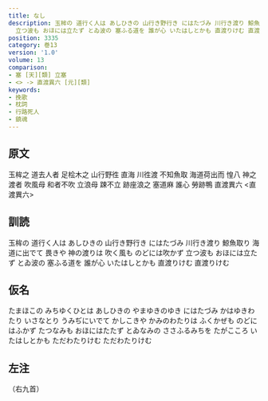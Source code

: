 ```yaml
---
title: なし
description: 玉桙の 道行く人は あしひきの 山行き野行き にはたづみ 川行き渡り 鯨魚取り 海道に出でて 畏きや 神の渡りは 吹く風も のどには吹かず
  立つ波も おほには立たず とゐ波の 塞ふる道を 誰が心 いたはしとかも 直渡りけむ 直渡りけむ
position: 3335
category: 巻13
version: '1.0'
volume: 13
comparison:
- 塞 [天][類] 立塞
- <> -> 直渡異六 [元][類]
keywords:
- 挽歌
- 枕詞
- 行路死人
- 鎮魂
---
```


## 原文

玉桙之 道去人者 足桧木之 山行野徃 直海 川徃渡 不知魚取 海道荷出而 惶八 神之渡者 吹風母 和者不吹 立浪母 踈不立 跡座浪之 塞道麻 誰心 勞跡鴨 直渡異六 <直渡異六>

## 訓読

玉桙の 道行く人は あしひきの 山行き野行き にはたづみ 川行き渡り 鯨魚取り 海道に出でて 畏きや 神の渡りは 吹く風も のどには吹かず 立つ波も おほには立たず とゐ波の 塞ふる道を 誰が心 いたはしとかも 直渡りけむ 直渡りけむ

## 仮名

たまほこの みちゆくひとは あしひきの やまゆきのゆき にはたづみ かはゆきわたり いさなとり うみぢにいでて かしこきや かみのわたりは ふくかぜも のどにはふかず たつなみも おほにはたたず とゐなみの ささふるみちを たがこころ いたはしとかも ただわたりけむ ただわたりけむ

## 左注

（右九首）
